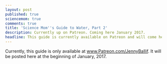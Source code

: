 ```yaml
---
layout: post
published: true
sciencemom: true
comments: true
title: 'Science Mom''s Guide to Water, Part 2'
description: Currently up on Patreon. Coming here January 2017.
headline: This guide is currently available on Patreon and will come here January 2017.
---
```

Currently, this guide is only available at www.Patreon.com/JennyBallif. It will be posted here at the beginning of January, 2017.
